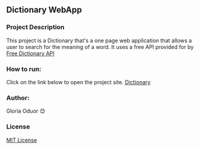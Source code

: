 ## Dictionary WebApp

### Project Description
This project is a Dictionary that's a one page web application that allows a user to search for the meaning of a word. It uses a free API provided for by [Free Dictionary API](https://dictionaryapi.dev/)

### How to run:
Click on the link below to open the project site. 
[Dictionary](https://gloriaoduor.github.io/Phase-1-project/)

### Author:
Gloria Oduor :blush:

### License 
[MIT License](https://choosealicense.com/licenses/mit/#)